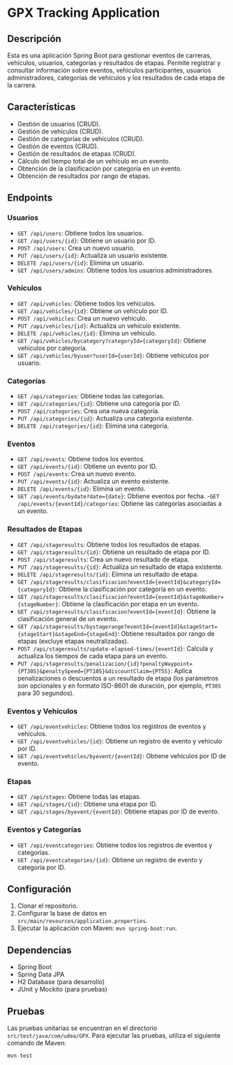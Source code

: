 # GPX Tracking Application

## Descripción

Esta es una aplicación Spring Boot para gestionar eventos de carreras, vehículos, usuarios, categorías y resultados de
etapas. Permite registrar y consultar información sobre eventos, vehículos participantes, usuarios administradores,
categorías de vehículos y los resultados de cada etapa de la carrera.

## Características

- Gestión de usuarios (CRUD).
- Gestión de vehículos (CRUD).
- Gestión de categorías de vehículos (CRUD).
- Gestión de eventos (CRUD).
- Gestión de resultados de etapas (CRUD).
- Cálculo del tiempo total de un vehículo en un evento.
- Obtención de la clasificación por categoría en un evento.
- Obtención de resultados por rango de etapas.

## Endpoints

### Usuarios

- `GET /api/users`: Obtiene todos los usuarios.
- `GET /api/users/{id}`: Obtiene un usuario por ID.
- `POST /api/users`: Crea un nuevo usuario.
- `PUT /api/users/{id}`: Actualiza un usuario existente.
- `DELETE /api/users/{id}`: Elimina un usuario.
- `GET /api/users/admins`: Obtiene todos los usuarios administradores.

### Vehículos

- `GET /api/vehicles`: Obtiene todos los vehículos.
- `GET /api/vehicles/{id}`: Obtiene un vehículo por ID.
- `POST /api/vehicles`: Crea un nuevo vehículo.
- `PUT /api/vehicles/{id}`: Actualiza un vehículo existente.
- `DELETE /api/vehicles/{id}`: Elimina un vehículo.
- `GET /api/vehicles/bycategory?categoryId={categoryId}`: Obtiene vehículos por categoría.
- `GET /api/vehicles/byuser?userId={userId}`: Obtiene vehículos por usuario.

### Categorías

- `GET /api/categories`: Obtiene todas las categorías.
- `GET /api/categories/{id}`: Obtiene una categoría por ID.
- `POST /api/categories`: Crea una nueva categoría.
- `PUT /api/categories/{id}`: Actualiza una categoría existente.
- `DELETE /api/categories/{id}`: Elimina una categoría.

### Eventos

- `GET /api/events`: Obtiene todos los eventos.
- `GET /api/events/{id}`: Obtiene un evento por ID.
- `POST /api/events`: Crea un nuevo evento.
- `PUT /api/events/{id}`: Actualiza un evento existente.
- `DELETE /api/events/{id}`: Elimina un evento.
- `GET /api/events/bydate?date={date}`: Obtiene eventos por fecha.
  \-`GET /api/events/{eventId}/categories`: Obtiene las categorías asociadas a un evento.

### Resultados de Etapas

- `GET /api/stageresults`: Obtiene todos los resultados de etapas.
- `GET /api/stageresults/{id}`: Obtiene un resultado de etapa por ID.
- `POST /api/stageresults`: Crea un nuevo resultado de etapa.
- `PUT /api/stageresults/{id}`: Actualiza un resultado de etapa existente.
- `DELETE /api/stageresults/{id}`: Elimina un resultado de etapa.
- `GET /api/stageresults/clasificacion?eventId={eventId}&categoryId={categoryId}`: Obtiene la clasificación por categoría en un evento.
- `GET /api/stageresults/clasificacion?eventId={eventId}&stageNumber={stageNumber}`: Obtiene la clasificación por etapa en un evento.
- `GET /api/stageresults/clasificacion?eventId={eventId}`: Obtiene la clasificación general de un evento.
- `GET /api/stageresults/bystagerange?eventId={eventId}&stageStart={stageStart}&stageEnd={stageEnd}`: Obtiene resultados por rango de etapas (excluye etapas neutralizadas).
- `POST /api/stageresults/update-elapsed-times/{eventId}`: Calcula y actualiza los tiempos de cada etapa para un evento.
- `PUT /api/stageresults/penalizacion/{id}?penaltyWaypoint={PT30S}&penaltySpeed={PT10S}&discountClaim={PT5S}`: Aplica penalizaciones o descuentos a un resultado de etapa (los parámetros son opcionales y en formato ISO-8601 de duración, por ejemplo, `PT30S` para 30 segundos).

### Eventos y Vehículos

- `GET /api/eventvehicles`: Obtiene todos los registros de eventos y vehículos.
- `GET /api/eventvehicles/{id}`: Obtiene un registro de evento y vehículo por ID.
- `GET /api/eventvehicles/byevent/{eventId}`: Obtiene vehículos por ID de evento.

### Etapas

- `GET /api/stages`: Obtiene todas las etapas.
- `GET /api/stages/{id}`: Obtiene una etapa por ID.
- `GET /api/stages/byevent/{eventId}`: Obtiene etapas por ID de evento.

### Eventos y Categorías

- `GET /api/eventcategories`: Obtiene todos los registros de eventos y categorías.
- `GET /api/eventcategories/{id}`: Obtiene un registro de evento y categoría por ID.

## Configuración

1. Clonar el repositorio.
2. Configurar la base de datos en `src/main/resources/application.properties`.
3. Ejecutar la aplicación con Maven: `mvn spring-boot:run`.

## Dependencias

- Spring Boot
- Spring Data JPA
- H2 Database (para desarrollo)
- JUnit y Mockito (para pruebas)

## Pruebas

Las pruebas unitarias se encuentran en el directorio `src/test/java/com/udea/GPX`. Para ejecutar las pruebas, utiliza el
siguiente comando de Maven:

```bash
mvn test
